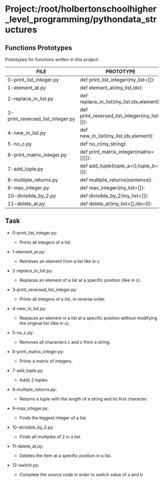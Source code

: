 # Project:/root/holbertonschoolhigher_level_programming/pythondata_structures
## Functions Prototypes
Prototypes for functions written in this project:

| FILE  | PROTOTYPE | 
 | ------------- | ------------- |
|0-print_list_integer.py|def print_list_integer(my_list=[]):|
|1-element_at.py|def element_at(my_list,idx):|
|2-replace_in_list.py|def replace_in_list(my_list,idx,element):|
|3-print_reversed_list_integer.py|def print_reversed_list_integer(my_list=[]):|
|4-new_in_list.py|def new_in_list(my_list,idx,element):|
|5-no_c.py|def no_c(my_string):|
|6-print_matrix_integer.py|def print_matrix_integer(matrix=[[]]):|
|7-add_tuple.py|def add_tuple(tuple_a=(),tuple_b=()):|
|8-multiple_returns.py|def multiple_returns(sentence):|
|9-max_integer.py|def max_integer(my_list=[]):|
|10-divisible_by_2.py|def divisible_by_2(my_list=[]):|
|11-delete_at.py|def delete_at(my_list=[],idx=0):|
## Task
- 0-print_list_integer.py:
	- Prints all integers of a list.

- 1-element_at.py:
	- Retrieves an element from a list like in c.

- 2-replace_in_list.py:
	- Replaces an element of a list at a specific position (like in c).

- 3-print_reversed_list_integer.py:
	- Prints all integers of a list, in reverse order.

- 4-new_in_list.py:
	- Replaces an element in a list at a specific position without modifying the original list (like in c).

- 5-no_c.py:
	- Removes all characters c and c from a string.

- 6-print_matrix_integer.py:
	- Prints a matrix of integers.

- 7-add_tuple.py:
	- Adds 2 tuples.

- 8-multiple_returns.py:
	- Returns a tuple with the length of a string and its first character.

- 9-max_integer.py:
	- Finds the biggest integer of a list. 

- 10-divisible_by_2.py:
	- Finds all multiples of 2 in a list.

- 11-delete_at.py:
	- Deletes the item at a specific position in a list.

- 12-switch.py:
	- Complete the source code in order to switch value of a and b

